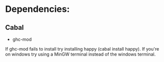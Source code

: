 # Dependencies:
## Cabal
* ghc-mod

If ghc-mod fails to install try installing happy (cabal install happy). If you're on windows try using a MinGW terminal instead of the windows terminal.
